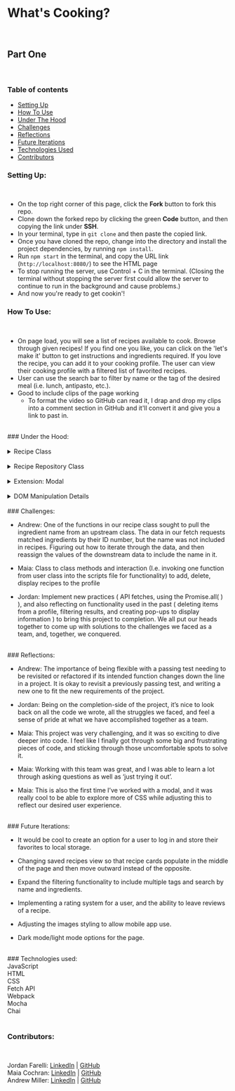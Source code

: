 # What's Cooking?
​
## Part One
​
### Table of contents
* [Setting Up](#setup)
* [How To Use](#how)
* [Under The Hood](#under) 
* [Challenges](#challenges)
* [Reflections](#reflections)
* [Future Iterations](#future)
* [Technologies Used](#tech)
* [Contributors](#contributors)
​
### Setting Up: 
​
* On the top right corner of this page, click the **Fork** button to fork this repo.
* Clone down the forked repo by clicking the green **Code** button, and then copying the link under **SSH**.
* In your terminal, type in `git clone` and then paste the copied link.
* Once you have cloned the repo, change into the directory and install the project dependencies, by running `npm install`.
* Run `npm start` in the terminal, and copy the URL link (`http://localhost:8080/`) to see the HTML page 
* To stop running the server, use Control + C in the terminal. (Closing the terminal without stopping the server first could allow the server to continue to run in the background and cause problems.)
* And now you're ready to get cookin'!
​
### How To Use: <a name="how"></a>
​
* On page load, you will see a list of recipes available to cook.  Browse through given recipes!  If you find one you like, you can click on the 'let's make it' button to get instructions and ingredients required.  If you love the recipe, you can add it to your cooking profile.  The user can view their cooking profile with a filtered list of favorited recipes.
* User can use the search bar to filter by name or the tag of the desired meal (i.e. lunch, antipasto, etc.).
​
* Good to include clips of the page working 
​
    * To format the video so GitHub can read it, I drap and drop my clips into a comment section in GitHub and it'll convert it and give you a link to past in.
​
<br>
​
### Under the Hood: <a name="under"></a> <br>
​
<details>
<summary>Recipe Class</summary>
​
* Takes in an ID number, an image recipe, the ingredients list, a list of instructions, name, associated tags, and references against a master list of ingredients.
​
* `getIngredientsWithNames()` is a function that looks against a master list of ingredients, compares the recipe items to that master list, and then updates the recipe object to include names that were excluded in our data pull from the fetch request.
​
* `getCostOfIngredients()` is a function that takes each individual ingredient, and sums the total cost for reference by the user.
​
</details>
​
<details>
<summary>Recipe Repository Class</summary>
​
* This class takes in all of the recipes from the fetch request.
​
* `filterRecipeByTag()` and `filterRecipesName()` takes in a user's input, iterates through the repository, and filters a list of matching conditions.
​
</details>
​
<details>
<summary>Extension: Modal</summary>
​
* The modal was a cool extension that brought an interactive box over the main web page.  This posed challenges from install to project completion.
​
* The modal has the recipe's cost, ingredients, and instructions in it.  Iterator methods were used to run through the recipe's nested data to provide a readable view to the user.
​
</details>
​
<details>
<summary>DOM Manipulation Details</summary>
​
* `searchDisplayedRecipe()` is a function that looks for matching cases > 0 to eventually return recipes with matching identifiers.
​
* `displayAllRecipesOnPage()` does exactly what is named!  It iterates through every recipe in the recipe repository, and then adds a recipe "card" to the page.
​
* `saveRecipeToRecipesToCook` looks at the event target id of the button clicked.  In `displayAllRecipesOnPage()`, we assigned the html ID of each recipe card to be the recipe ID.  When iterating through all recipes on page, if the target ID matched, it would push the recipe to the User's `recipesToCook` array. This array is then iterated through downstream when the user interacts with their cooking profile.
​
</details><br>
​
### Challenges: <a name="challenges"></a> <br>

* Andrew: One of the functions in our recipe class sought to pull the ingredient name from an upstream class.  The data in our fetch requests matched ingredients by their ID number, but the name was not included in recipes.  Figuring out how to iterate through the data, and then reassign the values of the downstream data to include the name in it.

* Maia: Class to class methods and interaction (I.e. invoking one function from user class into the scripts file for functionality) to add, delete, display recipes to the profile

* Jordan: ​Implement new practices ( API fetches, using the Promise.all( ) ), and also reflecting on functionality used in the past ( deleting items from a profile, filtering results, and creating pop-ups to display information ) to bring this project to completion. We all put our heads together to come up with solutions to the challenges we faced as a team, and, together, we conquered.

<br>
​
### Reflections: <a name="reflections"></a> <br>

* Andrew: The importance of being flexible with a passing test needing to be revisited or refactored if its intended function changes down the line in a project.  It is okay to revisit a previously passing test, and writing a new one to fit the new requirements of the project.

* Jordan: Being on the completion-side of the project, it’s nice to look back on all the code we wrote, all the struggles we faced, and feel a sense of pride at what we have accomplished together as a team.
​
* Maia: This project was very challenging, and it was so exciting to dive deeper into code. I feel like I finally got through some big and frustrating pieces of code, and sticking through those uncomfortable spots to solve it.

* Maia: Working with this team was great, and I was able to learn a lot through asking questions as well as ‘just trying it out’.

* Maia: This is also the first time I’ve worked with a modal, and it was really cool to be able to explore more of CSS while adjusting this to reflect our desired user experience.

<br>
### Future Iterations: <a name="future"></a> <br>

* It would be cool to create an option for a user to log in and store their favorites to local storage.

* Changing saved recipes view so that recipe cards populate in the middle of the page and then move outward instead of the opposite.

* Expand the filtering functionality to include multiple tags and search by name and ingredients.

* Implementing a rating system for a user, and the ability to leave reviews of a recipe.

* Adjusting the images styling to allow mobile app use.

* Dark mode/light mode options for the page.

<br>
### Technologies used:<br><a name="tech"></a>
JavaScript<br>
HTML<br>
CSS<br>
Fetch API<br>
Webpack<br>
Mocha<br>
Chai<br>
<br>

### Contributors: <a name="contributors"></a> <br>

<br> 

Jordan Farelli: [LinkedIn](https://www.linkedin.com/in/jordan-farelli/) | [GitHub](https://github.com/jfarelli/)<br>
Maia Cochran: [LinkedIn](https://www.linkedin.com/in/maiaecochran/) | [GitHub](https://github.com/Maia-Cochran)<br>
Andrew Miller: [LinkedIn](https://www.linkedin.com/in/andrew-miller-0393b448/) | [GitHub](https://github.com/andrewmiller45)
